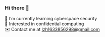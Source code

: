 ### Hi there 🤨
 
🏫  I’m currently learning cyberspace security  
🧐  Interested in confidential computing  
✉️  Contact me at lzh1633856298@gmail.com
